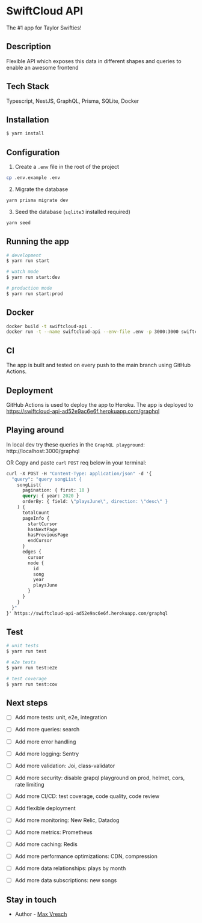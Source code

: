 # SwiftCloud API

The #1 app for Taylor Swifties!

## Description

Flexible API which exposes this data in different shapes and queries to enable an awesome frontend

## Tech Stack

Typescript, NestJS, GraphQL, Prisma, SQLite, Docker

## Installation

```bash
$ yarn install
```

## Configuration

1. Create a `.env` file in the root of the project
```bash
cp .env.example .env
```

2. Migrate the database
```bash
yarn prisma migrate dev
```
3. Seed the database (`sqlite3` installed required)
```bash
yarn seed
```

## Running the app

```bash
# development
$ yarn run start

# watch mode
$ yarn run start:dev

# production mode
$ yarn run start:prod
```

## Docker

```bash
docker build -t swiftcloud-api .
docker run -t --name swiftcloud-api --env-file .env -p 3000:3000 swiftcloud-api
```

## CI

The app is built and tested on every push to the main branch using GitHub Actions.

## Deployment

GitHub Actions is used to deploy the app to Heroku.
The app is deployed to https://swiftcloud-api-ad52e9ac6e6f.herokuapp.com/graphql


## Playing around

In local dev try these queries in the `GraphQL playground`: http://localhost:3000/graphql

OR Copy and paste `curl` `POST` req  below in your terminal:
```graphql
curl -X POST -H "Content-Type: application/json" -d '{
  "query": "query songList {
    songList(
      pagination: { first: 10 }
      query: { year: 2020 }
      orderBy: { field: \"playsJune\", direction: \"desc\" }
    ) {
      totalCount
      pageInfo {
        startCursor
        hasNextPage
        hasPreviousPage
        endCursor
      }
      edges {
        cursor
        node {
          id
          song
          year
          playsJune
        }
      }
    }
  }"
}' https://swiftcloud-api-ad52e9ac6e6f.herokuapp.com/graphql
```

## Test

```bash
# unit tests
$ yarn run test

# e2e tests
$ yarn run test:e2e

# test coverage
$ yarn run test:cov
```

## Next steps

- [ ] Add more tests: unit, e2e, integration
- [ ] Add more queries: search
- [ ] Add more error handling
- [ ] Add more logging: Sentry
- [ ] Add more validation: Joi, class-validator
- [ ] Add more security: disable grapql playground on prod, helmet, cors, rate limiting
- [ ] Add more CI/CD: test coverage, code quality, code review
- [ ] Add flexible deployment
- [ ] Add more monitoring: New Relic, Datadog
- [ ] Add more metrics: Prometheus
- [ ] Add more caching: Redis
- [ ] Add more performance optimizations: CDN, compression
- [ ] Add more data relationships: plays by month
- [ ] Add more data subscriptions: new songs


## Stay in touch

- Author - [Max Vresch](https://linktr.ee/max.vr)
